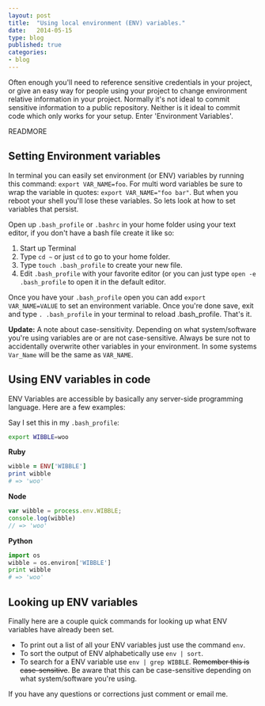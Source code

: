 ```yaml
---
layout: post
title:  "Using local environment (ENV) variables."
date:   2014-05-15
type: blog
published: true
categories:
- blog
---
```


Often enough you'll need to reference sensitive credentials in your project, or give an easy way for people using your project to change environment relative information in your project. Normally it's not ideal to commit sensitive information to a public repository. Neither is it ideal to commit code which only works for your setup. Enter 'Environment Variables'.

READMORE

Setting Environment variables
---

In terminal you can easily set environment (or ENV) variables by running this command: `export VAR_NAME=foo`. For multi word variables be sure to wrap the variable in quotes: `export VAR_NAME="foo bar"`. But when you reboot your shell you'll lose these variables. So lets look at how to set variables that persist.

Open up `.bash_profile` or `.bashrc` in your home folder using your text editor, if you don't have a bash file create it like so:

1. Start up Terminal
2. Type `cd ~` or just `cd` to go to your home folder.
3. Type `touch .bash_profile` to create your new file.
4. Edit `.bash_profile` with your favorite editor (or you can just type `open -e .bash_profile` to open it in the default editor.

Once you have your `.bash_profile` open you can add `export VAR_NAME=VALUE` to set an environment variable. Once you're done save, exit and type `. .bash_profile` in your terminal to reload .bash_profile. That's it.

**Update:** A note about case-sensitivity. Depending on what system/software you're using variables are or are not case-sensitive. Always be sure not to accidentally overwrite other variables in your environment. In some systems `Var_Name` will be the same as `VAR_NAME`.

Using ENV variables in code
---

ENV Variables are accessible by basically any server-side programming language. Here are a few examples:

Say I set this in my `.bash_profile`:

```bash
export WIBBLE=woo
```

**Ruby**

```ruby
wibble = ENV['WIBBLE']
print wibble
# => 'woo'
```

**Node**

```js
var wibble = process.env.WIBBLE;
console.log(wibble)
// => 'woo'
```

**Python**

```python
import os
wibble = os.environ['WIBBLE']
print wibble
# => 'woo'
```

Looking up ENV variables
---

Finally here are a couple quick commands for looking up what ENV variables have already been set.

- To print out a list of all your ENV variables just use the command `env`.
- To sort the output of ENV alphabetically use `env | sort`.
- To search for a ENV variable use `env | grep WIBBLE`. ~~Remember this is case-sensitive~~. Be aware that this can be case-sensitive depending on what system/software you're using.

If you have any questions or corrections just comment or email me.


